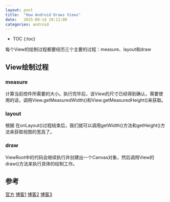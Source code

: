 ```yaml
---
layout: post
title:  "How Android Draws Views"
date:   2015-09-14 19:11:00
categories: android
---
```


* TOC
{:toc}


每个View的绘制过程都要经历三个主要的过程：measure、layout和draw

## View绘制过程

### measure

计算当前控件所需要的大小。执行完毕后，该View的尺寸已经得到确认，需要使用的话，调用View.getMeasuredWidth()和View.getMeasuredHeight()来获取。

### layout

根据
在onLayout()过程结束后，我们就可以调用getWidth()方法和getHeight()方法来获取视图的宽高了。

### draw

ViewRoot中的代码会继续执行并创建出一个Canvas对象，然后调用View的draw()方法来执行具体的绘制工作。

## 参考

[官方](https://developer.android.com/guide/topics/ui/how-android-draws.html)
[博客1](http://www.cnblogs.com/kross/p/4029570.html)
[博客2](http://www.devtf.cn/?p=582)
[博客3](http://blog.csdn.net/guolin_blog/article/details/12921889)